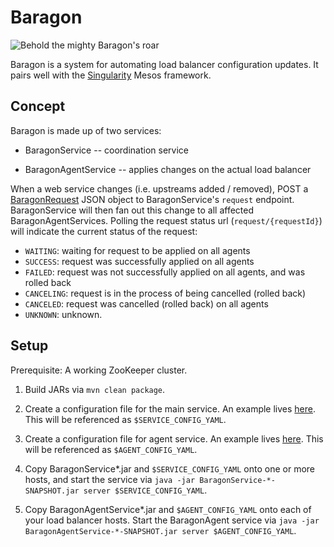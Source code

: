 # Baragon

![Behold the mighty Baragon's roar](http://i.imgur.com/mCbkbcZ.jpg)

Baragon is a system for automating load balancer configuration updates. It pairs well with the [Singularity](https://github.com/HubSpot/Singularity) Mesos framework.

## Concept

Baragon is made up of two services:

- BaragonService -- coordination service

- BaragonAgentService -- applies changes on the actual load balancer

When a web service changes (i.e. upstreams added / removed), POST a [BaragonRequest](BaragonCore/src/main/java/com/hubspot/baragon/models/BaragonRequest.java) JSON object to BaragonService's `request` endpoint. BaragonService will then fan out this change to all affected BaragonAgentServices. Polling the request status url (`request/{requestId}`) will indicate the current status of the request:

- `WAITING`: waiting for request to be applied on all agents
- `SUCCESS`: request was successfully applied on all agents
- `FAILED`: request was not successfully applied on all agents, and was rolled back
- `CANCELING`: request is in the process of being cancelled (rolled back)
- `CANCELED`: request was cancelled (rolled back) on all agents
- `UNKNOWN`: unknown.

## Setup

Prerequisite: A working ZooKeeper cluster.

1. Build JARs via `mvn clean package`.

2. Create a configuration file for the main service. An example lives [here](docs/example_service_config.yaml). This will be referenced as `$SERVICE_CONFIG_YAML`.

3. Create a configuration file for agent service. An example lives [here](docs/example_agent_config.yaml). This will be referenced as `$AGENT_CONFIG_YAML`.

4. Copy BaragonService*.jar and `$SERVICE_CONFIG_YAML` onto one or more hosts, and start the service via `java -jar BaragonService-*-SNAPSHOT.jar server $SERVICE_CONFIG_YAML`.

5. Copy BaragonAgentService*.jar and `$AGENT_CONFIG_YAML` onto each of your load balancer hosts. Start the BaragonAgent service via `java -jar BaragonAgentService-*-SNAPSHOT.jar server $AGENT_CONFIG_YAML`.

